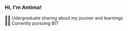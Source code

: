 ### Hi, I'm Antima!
👩🏻 Udergraduate sharing about my journer and learnings <br/>
👩‍🎓 Currently pursuing BIT

<!--
**antimashrestha31/antimashrestha31** is a ✨ _special_ ✨ repository because its `README.md` (this file) appears on your GitHub profile.

Here are some ideas to get you started:

- 🔭e I’m currently working on ...
- 🌱 I’m currently learning ...
- 👯 I’m looking to collaborate on ...
- 🤔 I’m looking for help with ...
- 💬 Ask me about ...
- 📫 How to reach me: ...
- 😄 Pronouns: ...
- ⚡ Fun fact: ...
-->
